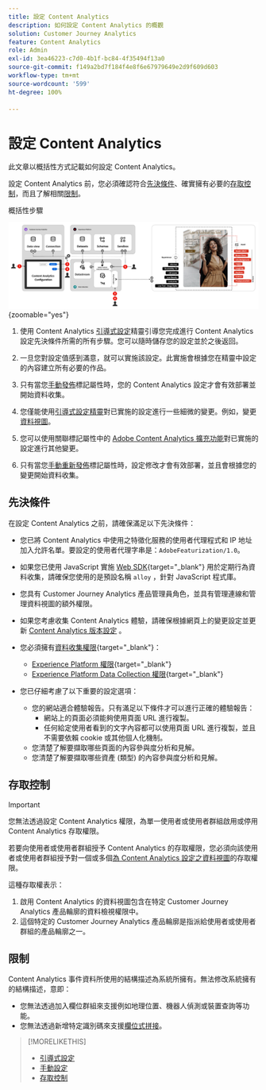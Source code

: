 ```yaml
---
title: 設定 Content Analytics
description: 如何設定 Content Analytics 的概觀
solution: Customer Journey Analytics
feature: Content Analytics
role: Admin
exl-id: 3ea46223-c7d0-4b1f-bc84-4f35494f13a0
source-git-commit: f149a2bd7f184f4e8f6e67979649e2d9f609d603
workflow-type: tm+mt
source-wordcount: '599'
ht-degree: 100%

---
```


# 設定 Content Analytics

此文章以概括性方式記載如何設定 Content Analytics。

設定 Content Analytics 前，您必須確認符合[先決條件](#prerequisites)、確實擁有必要的[存取控制](#access-control)，而且了解相關[限制](#limitations)。


概括性步驟

![Content Analytics 設定](../assets/aca-configuration.svg){zoomable="yes"}

1. 使用 Content Analytics [引導式設定](guided.md)精靈引導您完成進行 Content Analytics 設定先決條件所需的所有步驟。您可以隨時儲存您的設定並於之後返回。
1. 一旦您對設定值感到滿意，就可以實施該設定。此實施會根據您在精靈中設定的內容建立所有必要的作品。
1. 只有當您[手動發佈](manual.md)標記屬性時，您的 Content Analytics 設定才會有效部署並開始資料收集。

1. 您僅能使用[引導式設定精靈](guided.md)對已實施的設定進行一些細微的變更。例如，變更[資料視圖](/help/data-views/data-views.md)。
1. 您可以使用關聯標記屬性中的 [Adobe Content Analytics 擴充功能](https://experienceleague.adobe.com/zh-hant/docs/experience-platform/tags/extensions/client/content-analytics/overview)對已實施的設定進行其他變更。
1. 只有當您[手動重新發佈](manual.md)標記屬性時，設定修改才會有效部署，並且會根據您的變更開始資料收集。


## 先決條件

在設定 Content Analytics 之前，請確保滿足以下先決條件：

* 您已將 Content Analytics 中使用之特徵化服務的使用者代理程式和 IP 地址加入允許名單。要設定的使用者代理字串是：<code>AdobeFeaturization/1.0</code>。
* 如果您已使用 JavaScript 實施 [Web SDK](https://experienceleague.adobe.com/zh-hant/docs/experience-platform/web-sdk/install/library){target="_blank"} 用於定期行為資料收集，請確保您使用的是預設名稱 <code>alloy</code> ，針對 JavaScript 程式庫。
* 您具有 Customer Journey Analytics 產品管理員角色，並具有管理連線和管理資料視圖的額外權限。
* 如果您考慮收集 Content Analytics 體驗，請確保根據網頁上的變更設定並更新 [Content Analytics 版本設定](manual.md#versioning) 。
* 您必須擁有[資料收集權限](https://experienceleague.adobe.com/zh-hant/docs/experience-platform/collection/permissions){target="_blank"}：
   * [Experience Platform 權限](https://experienceleague.adobe.com/zh-hant/docs/experience-platform/collection/permissions#adobe-experience-platform-permissions){target="_blank"}
   * [Experience Platform Data Collection 權限](https://experienceleague.adobe.com/zh-hant/docs/experience-platform/collection/permissions#adobe-experience-platform-data-collection-permissions){target="_blank"}
* 您已仔細考慮了以下重要的設定選項：

   * 您的網站適合體驗報告。只有滿足以下條件才可以進行正確的體驗報告：
      * 網站上的頁面必須能夠使用頁面 URL 進行複製。
      * 任何給定使用者看到的文字內容都可以使用頁面 URL 進行複製，並且不需要依賴 cookie 或其他個人化機制。
   * 您清楚了解要擷取哪些頁面的內容參與度分析和見解。
   * 您清楚了解要擷取哪些資產 (類型) 的內容參與度分析和見解。


## 存取控制

>[!IMPORTANT]
>
>您無法透過設定 Content Analytics 權限，為單一使用者或使用者群組啟用或停用 Content Analytics 存取權限。
>

若要向使用者或使用者群組授予 Content Analytics 的存取權限，您必須向該使用者或使用者群組授予對一個或多個[為 Content Analytics 設定之資料視圖](guided.md#data-view)的存取權限。

這種存取權表示：

1. 啟用 Content Analytics 的資料視圖包含在特定 Customer Journey Analytics 產品輪廓的資料檢視權限中。
1. 這個特定的 Customer Journey Analytics 產品輪廓是指派給使用者或使用者群組的產品輪廓之一。

## 限制

Content Analytics 事件資料所使用的結構描述為系統所擁有。無法修改系統擁有的結構描述，意即：

* 您無法透過加入欄位群組來支援例如地理位置、機器人偵測或裝置查詢等功能。
* 您無法透過新增特定識別碼來支援[欄位式拼接](/help/stitching/fbs.md)。

>[!MORELIKETHIS]
>
>* [引導式設定](guided.md)
>* [手動設定](manual.md)
>* [存取控制](/help/technotes/access-control.md)
>
